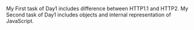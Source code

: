 My First task of Day1 includes difference between HTTP1.1 and HTTP2.
My Second task of Day1 includes objects and internal representation of JavaScript.